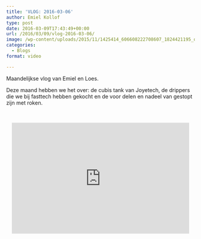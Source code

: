 ```yaml
---
title: 'VLOG: 2016-03-06'
author: Emiel Kollof
type: post
date: 2016-03-09T17:43:49+00:00
url: /2016/03/09/vlog-2016-03-06/
image: /wp-content/uploads/2015/11/1425414_606608222708607_1824421195_o-e1446722125560.jpg
categories:
  - Blogs
format: video

---
```

Maandelijkse vlog van Emiel en Loes.
  
Deze maand hebben we het over: de cubis tank van Joyetech, de drippers die we bij fasttech hebben gekocht en de voor delen en nadeel van gestopt zijn met roken.

&nbsp;

<span class="embed-youtube" style="text-align:center; display: block;"><iframe class='youtube-player' type='text/html' width='474' height='297' src='https://www.youtube.com/embed/pmDAd7oEphg?version=3&#038;rel=1&#038;fs=1&#038;autohide=2&#038;showsearch=0&#038;showinfo=1&#038;iv_load_policy=1&#038;wmode=transparent' allowfullscreen='true' style='border:0;'></iframe></span>